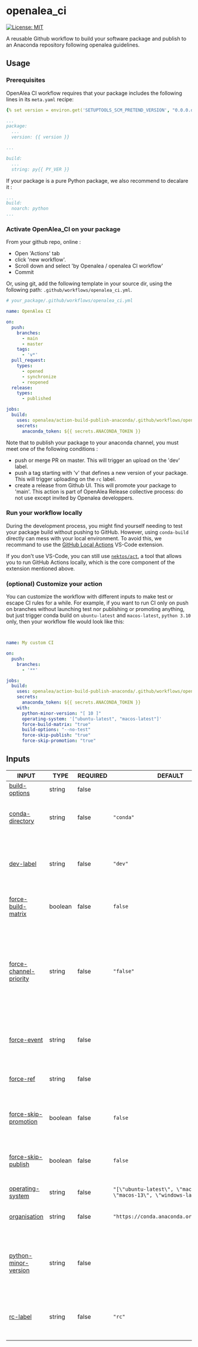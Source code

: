 # openalea_ci

[![License: MIT](https://img.shields.io/badge/License-MIT-yellow.svg)](https://opensource.org/licenses/MIT)

A reusable Github workflow to build your software package and publish to an Anaconda repository following openalea guidelines.

## Usage

### Prerequisites

OpenAlea CI workflow requires that your package includes the following lines in its `meta.yaml` recipe:

```yaml
{% set version = environ.get('SETUPTOOLS_SCM_PRETEND_VERSION', "0.0.0.dev") %}

...
package:
  ...
  version: {{ version }}

...

build:
  ...
  string: py{{ PY_VER }}
```

If your package is a pure Python package, we also recommend to decalare it :

```yaml
...
build:
  noarch: python
...
```


### Activate OpenAlea_CI on your package

From your github repo, online :
- Open 'Actions' tab
- click 'new workflow'.
- Scroll down and select 'by Openalea / openalea CI workflow'
- Commit

Or, using git, add the following template in your source dir, using the following path: `.github/workflows/openalea_ci.yml`.


```yaml
# your_package/.github/workflows/openalea_ci.yml

name: OpenAlea CI

on:
  push:
    branches:
      - main
      - master
    tags:
      - 'v*'
  pull_request:
    types:
      - opened
      - synchronize
      - reopened
  release:
    types:
      - published

jobs:
  build:
    uses: openalea/action-build-publish-anaconda/.github/workflows/openalea_ci.yml@main
    secrets:
      anaconda_token: ${{ secrets.ANACONDA_TOKEN }}
```
Note that to publish your package to your anaconda channel, you must meet one of the following conditions :
- push or merge PR on master. This will trigger an upload on the 'dev' label.
- push a tag starting with 'v' that defines a new version of your package. This will trigger uploading on the `rc` label.
- create a release from Github UI. This will promote your package to 'main'. This action is part of OpenAlea Release collective process: do not use except invited by Openalea developpers.

### Run your workflow locally

During the development process, you might find yourself needing to test your package build without pushing to GitHub. However, using `conda-build` directly can mess with your local environment. To avoid this, we recommand to use the [GitHub Local Actions](https://marketplace.visualstudio.com/items?itemName=SanjulaGanepola.github-local-actions) VS-Code extension.

If you don't use VS-Code, you can still use [`nektos/act`](https://nektosact.com/), a tool that allows you to run GitHub Actions locally, which is the core component of the extension mentioned above.

### (optional) Customize your action

You can customize the workflow with different inputs to make test or escape CI rules for a while.
For example, if you want to run CI only on push on branches without launching test nor publishing or promoting anything, but just trigger conda build on `ubuntu-latest` and `macos-latest`, `python 3.10` only, then your workflow file would look like this:

```yaml


name: My custom CI

on:
  push:
    branches:
      - '**'

jobs:
  build:
    uses: openalea/action-build-publish-anaconda/.github/workflows/openalea_ci.yml@main
    secrets:
      anaconda_token: ${{ secrets.ANACONDA_TOKEN }}
    with:
      python-minor-version: "[ 10 ]"
      operating-system: '["ubuntu-latest", "macos-latest"]'
      force-build-matrix: "true"
      build-options: "--no-test"
      force-skip-publish: "true"
      force-skip-promotion: "true"


```

## Inputs

<!-- AUTO-DOC-INPUT:START - Do not remove or modify this section -->

|                                               INPUT                                                |  TYPE   | REQUIRED |                                   DEFAULT                                   |                                                                                     DESCRIPTION                                                                                      |
|----------------------------------------------------------------------------------------------------|---------|----------|-----------------------------------------------------------------------------|--------------------------------------------------------------------------------------------------------------------------------------------------------------------------------------|
|              <a name="input_build-options"></a>[build-options](#input_build-options)               | string  |  false   |                                                                             |                                                                            Build options for conda build.                                                                            |
|           <a name="input_conda-directory"></a>[conda-directory](#input_conda-directory)            | string  |  false   |                                  `"conda"`                                  |                                                           Directory containing the conda recipe. <br>Default is "conda".                                                             |
|                    <a name="input_dev-label"></a>[dev-label](#input_dev-label)                     | string  |  false   |                                   `"dev"`                                   |                                            The label used for publishing <br>development versions (latest version of master/main branch)                                             |
|       <a name="input_force-build-matrix"></a>[force-build-matrix](#input_force-build-matrix)       | boolean |  false   |                                   `false`                                   |                                                              Force full input matrix builds <br>regardless of context.                                                               |
| <a name="input_force-channel-priority"></a>[force-channel-priority](#input_force-channel-priority) | string  |  false   |                                  `"false"`                                  | Force channels priority used for <br>build (coma separated format), regardless of context. <br>If false (default), priority list <br>is computed by action depending <br>on context  |
|                 <a name="input_force-event"></a>[force-event](#input_force-event)                  | string  |  false   |                                                                             |                                                      If defined, override actual calling <br>event (eg push, pull-request...)                                                        |
|                    <a name="input_force-ref"></a>[force-ref](#input_force-ref)                     | string  |  false   |                                                                             |                                                          If defined, override actual calling <br>ref (eg refs/heads/main)                                                            |
|    <a name="input_force-skip-promotion"></a>[force-skip-promotion](#input_force-skip-promotion)    | boolean |  false   |                                   `false`                                   |                                                     Force skipping publication (forbid action to publish anything on anaconda)                                                       |
|       <a name="input_force-skip-publish"></a>[force-skip-publish](#input_force-skip-publish)       | boolean |  false   |                                   `false`                                   |                                                  Force skipping promotion (forbid action to change label of packages on anaconda)                                                    |
|          <a name="input_operating-system"></a>[operating-system](#input_operating-system)          | string  |  false   | `"[\"ubuntu-latest\", \"macos-latest\", \"macos-13\", \"windows-latest\"]"` |                                                                             List of OS for build/deploy.                                                                             |
|                <a name="input_organisation"></a>[organisation](#input_organisation)                | string  |  false   |                  `"https://conda.anaconda.org/openalea3"`                   |                                                              Channel of the organisation hosting <br>the publications                                                                |
|    <a name="input_python-minor-version"></a>[python-minor-version](#input_python-minor-version)    | string  |  false   |                                                                             |                                   List of python minor versions <br>to build/deploy the package. Leave <br>empty to auto-fetch from conda-forge.                                     |
|                      <a name="input_rc-label"></a>[rc-label](#input_rc-label)                      | string  |  false   |                                   `"rc"`                                    |                                                    The label used for publishing <br>release candidates versions (latest v* tag)                                                     |

<!-- AUTO-DOC-INPUT:END -->